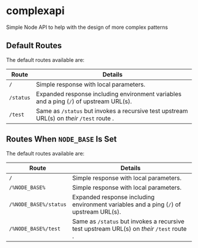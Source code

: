 # complexapi
Simple Node API to help with the design of more complex patterns

## Default Routes  
The default routes available are:

| Route | Details |  
|-------|---------|  
| `/` | Simple response with local parameters. |  
| `/status` | Expanded response including environment variables and a ping (`/`) of upstream URL(s). |  
| `/test` | Same as `/status` but invokes a recursive test upstream URL(s) on _their_ `/test` route . |  

## Routes When `NODE_BASE` Is Set  
The default routes available are:

| Route | Details |  
|-------|---------|  
| `/` | Simple response with local parameters. |  
| `/%NODE_BASE%` | Simple response with local parameters. |  
| `/%NODE_BASE%/status` | Expanded response including environment variables and a ping (`/`) of upstream URL(s). |  
| `/%NODE_BASE%/test` | Same as `/status` but invokes a recursive test upstream URL(s) on _their_ `/test` route . |  
